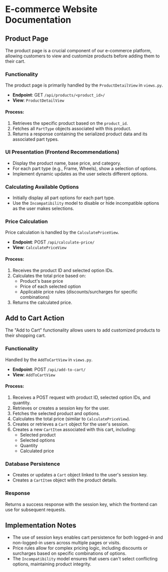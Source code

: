 # E-commerce Website Documentation

## Product Page

The product page is a crucial component of our e-commerce platform, allowing customers to view and customize products before adding them to their cart.

### Functionality

The product page is primarily handled by the `ProductDetailView` in `views.py`.

- **Endpoint**: GET `/api/products/<product_id>/`
- **View**: `ProductDetailView`

#### Process:

1. Retrieves the specific product based on the `product_id`.
2. Fetches all `PartType` objects associated with this product.
3. Returns a response containing the serialized product data and its associated part types.

### UI Presentation (Frontend Recommendations)

- Display the product name, base price, and category.
- For each part type (e.g., Frame, Wheels), show a selection of options.
- Implement dynamic updates as the user selects different options.

### Calculating Available Options

- Initially display all part options for each part type.
- Use the `Incompatibility` model to disable or hide incompatible options as the user makes selections.

### Price Calculation

Price calculation is handled by the `CalculatePriceView`.

- **Endpoint**: POST `/api/calculate-price/`
- **View**: `CalculatePriceView`

#### Process:

1. Receives the product ID and selected option IDs.
2. Calculates the total price based on:
   - Product's base price
   - Price of each selected option
   - Applicable price rules (discounts/surcharges for specific combinations)
3. Returns the calculated price.

## Add to Cart Action

The "Add to Cart" functionality allows users to add customized products to their shopping cart.

### Functionality

Handled by the `AddToCartView` in `views.py`.

- **Endpoint**: POST `/api/add-to-cart/`
- **View**: `AddToCartView`

#### Process:

1. Receives a POST request with product ID, selected option IDs, and quantity.
2. Retrieves or creates a session key for the user.
3. Fetches the selected product and options.
4. Calculates the total price (similar to `CalculatePriceView`).
5. Creates or retrieves a `Cart` object for the user's session.
6. Creates a new `CartItem` associated with this cart, including:
   - Selected product
   - Selected options
   - Quantity
   - Calculated price

### Database Persistence

- Creates or updates a `Cart` object linked to the user's session key.
- Creates a `CartItem` object with the product details.

### Response

Returns a success response with the session key, which the frontend can use for subsequent requests.

## Implementation Notes

- The use of session keys enables cart persistence for both logged-in and non-logged-in users across multiple pages or visits.
- Price rules allow for complex pricing logic, including discounts or surcharges based on specific combinations of options.
- The `Incompatibility` model ensures that users can't select conflicting options, maintaining product integrity.
